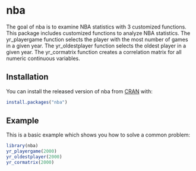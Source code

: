 
# nba

<!-- badges: start -->
<!-- badges: end -->

The goal of nba is to examine NBA statistics with 3 customized functions. This package includes customized functions to analyze NBA statistics. The yr_playergame function selects the player with the most number of games in a given year. The yr_oldestplayer function selects the oldest player in a given year. The yr_cormatrix function creates a correlation matrix for all numeric continuous variables.

## Installation

You can install the released version of nba from [CRAN](https://CRAN.R-project.org) with:

``` r
install.packages("nba")
```

## Example

This is a basic example which shows you how to solve a common problem:

``` r
library(nba)
yr_playergame(2000)
yr_oldestplayer(2000)
yr_cormatrix(2000)
```

